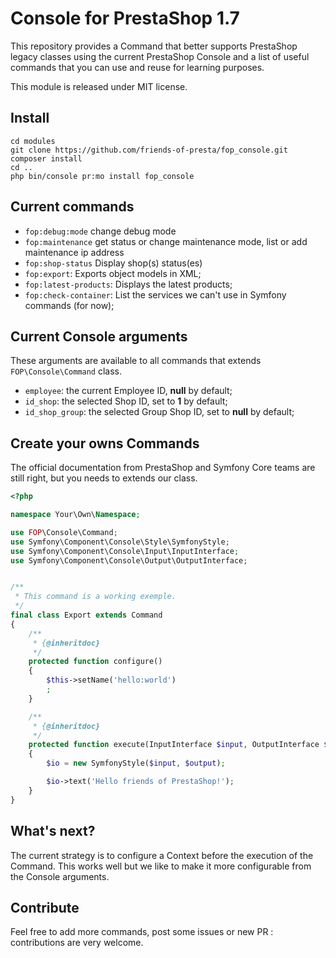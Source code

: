 # Console for PrestaShop 1.7

This repository provides a Command that better supports PrestaShop legacy classes using the current PrestaShop Console and a list
of useful commands that you can use and reuse for learning purposes.

This module is released under MIT license.

## Install

```
cd modules 
git clone https://github.com/friends-of-presta/fop_console.git
composer install
cd ..
php bin/console pr:mo install fop_console
```

## Current commands

* `fop:debug:mode` change debug mode
* `fop:maintenance` get status or change maintenance mode, list or add maintenance ip address
* `fop:shop-status` Display shop(s) status(es)
* `fop:export`: Exports object models in XML;
* `fop:latest-products`: Displays the latest products;
* `fop:check-container`: List the services we can't use in Symfony commands (for now);

## Current Console arguments

These arguments are available to all commands that extends `FOP\Console\Command` class.

* `employee`: the current Employee ID, __null__ by default;
* `id_shop`: the selected Shop ID, set to __1__ by default;
* `id_shop_group`: the selected Group Shop ID, set to __null__ by default;

## Create your owns Commands

The official documentation from PrestaShop and Symfony Core teams are still right, but you needs
to extends our class.

```php
<?php

namespace Your\Own\Namespace;

use FOP\Console\Command;
use Symfony\Component\Console\Style\SymfonyStyle;
use Symfony\Component\Console\Input\InputInterface;
use Symfony\Component\Console\Output\OutputInterface;


/**
 * This command is a working exemple.
 */
final class Export extends Command
{
    /**
     * {@inheritdoc}
     */
    protected function configure()
    {
        $this->setName('hello:world')
        ;
    }

    /**
     * {@inheritdoc}
     */
    protected function execute(InputInterface $input, OutputInterface $output)
    {
        $io = new SymfonyStyle($input, $output);

        $io->text('Hello friends of PrestaShop!');
    }
}
```

## What's next?

The current strategy is to configure a Context before the execution of the Command.
This works well but we like to make it more configurable from the Console arguments.

## Contribute

Feel free to add more commands, post some issues or new PR : contributions are very welcome.

